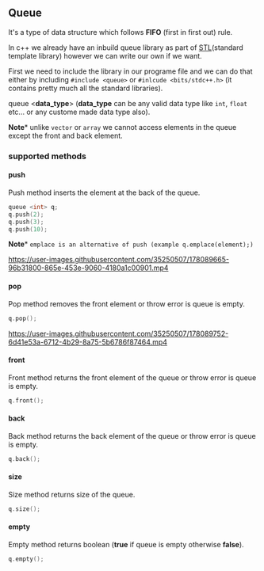 ## Queue

It's a type of data structure which follows **FIFO** (first in first out) rule.

In c++ we already have an inbuild queue library as part of [STL](https://en.wikipedia.org/wiki/Standard_Template_Library)(standard template library) however we can write our own if we want.

First we need to include the library in our programe file and we can do that either by including `#include <queue>` or `#inlcude <bits/stdc++.h>` (it contains pretty much all the standard libraries).

queue <**data_type**> (**data_type** can be any valid data type like `int`, `float` etc... or any custome made data type also).

**Note*** unlike `vector` or `array` we cannot access elements in the queue except the front and back element.

### supported methods
#### push
Push method inserts the element at the back of the queue.
```cpp
queue <int> q;
q.push(2);
q.push(3);
q.push(10);
```
**Note*** `emplace is an alternative of push (example q.emplace(element);)`


https://user-images.githubusercontent.com/35250507/178089665-96b31800-865e-453e-9060-4180a1c00901.mp4

#### pop
Pop method removes the front element or throw error is queue is empty.
```cpp
q.pop();
```


https://user-images.githubusercontent.com/35250507/178089752-6d41e53a-6712-4b29-8a75-5b6786f87464.mp4
#### front
Front method returns the front element of the queue or throw error is queue is empty.
```cpp
q.front();
```

#### back
Back method returns the back element of the queue or throw error is queue is empty.
```cpp
q.back();
```

#### size
Size method returns size of the queue.
```cpp
q.size();
```

#### empty
Empty method returns boolean (**true** if queue is empty otherwise **false**).
```cpp
q.empty();
```
